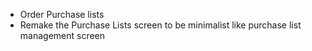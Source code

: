 - Order Purchase lists
- Remake the Purchase Lists screen to be minimalist like purchase list management screen